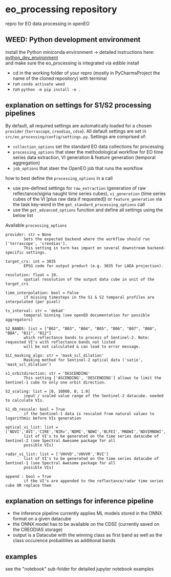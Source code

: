 # eo_processing repository
repro for EO data processing in openEO

## WEED: Python development environment
install the Python miniconda environment -> detailed instructions here: [python_dev_environment](https://github.com/ESA-WEED-project/.github/tree/main/python_dev_environment)
<br>
and make sure the eo_processing is integrated via edible install
  - cd in the working folder of your repro (mostly in PyCharmsProject the name of the cloned repository) with terminal
  - run `conda activate weed`
  -	run `python -m pip install -e .`

## explanation on settings for S1/S2 processing pipelines
By default, all required settings are automatically loaded for a chosen `provider` (`terrascope`, `creodias`, `cdse`). All default settings are set in `src/eo_processing/config/settings.py`. Settings are comprised of:
- `collection_options` set the standard EO data collections for processing
- `processing_options` that steer the methodological workflow for EO time series data extraction, VI generation & feature generation (temporal aggregation)
- `job_options` that steer the OpenEO job that runs the workflow

how to best define the `processing_options` in a call
- use pre-defined settings for `raw_extraction` (generation of raw reflectance/sigma naught time series cubes), `vi_generation` (time series cubes of the VI [plus raw data if requested]) or `feature_generation` via the task key-word in the `get_standard_processing_options` call
- use the `get_advanced_options` function and define all settings using the below list

Available `processing_options`

```
provider: str = None
        Sets the expected backend where the workflow should run ['terrascope', 'creodias'].
        This setting in turn has impact on several downstream backend-specific settings.

target_crs: int = 3035
        EPSG code for output product (e.g. 3035 for LAEA projection).

resolution: float = 10.
        spatial resolution of the output data cube in unit of the target_crs

time_interpolation: bool = False
        if missing timesteps in the S1 & S2 temporal profiles are interpolated (per pixel)
        
ts_interval: str = 'dekad'
        temporal binning (see openEO documentation for possible aggregators)

S2_BANDS: list = ["B02", "B03", "B04", "B05", "B06", "B07", "B08", "B8A", "B11", "B12"]
        which reflectance bands to process of Sentinel-2. Note: requested VI's with reflectance bands not listed 
        will be not calculated & can lead to error message. 

SLC_masking_algo: str = 'mask_scl_dilation'
        Masking method for Sentinel-2 optical data ('satio', 'mask_scl_dilation')

s1_orbitdirection: str = 'DESCENDING'
        This setting ['ASCENDING', 'DESCENDING'] allows to limit the Sentinel-1 cube to only one orbit direction.

S2_scaling: list = [0, 10000, 0, 1.0]
        input / scaled value range of the Sentinel-2 datacube. needed to calculate VIs.

S1_db_rescale: bool = True
        if the Sentinel-1 data is rescaled from natural values to logarithmic before VIs generation

optical_vi_list: list = ['NDVI','AVI','CIRE','NIRv','NDMI','NDWI','BLFEI','MNDWI','NDVIMNDWI','S2WI','S2REP','IRECI']
        list of VI's to be generated on the time series datacube of Sentinel-2 (see Spectral Awesome package for all 
        possible VIs)
        
radar_vi_list: list = ['VHVVD','VHVVR','RVI']
        list of VI's to be generated on the time series datacube of Sentinel-1 (see Spectral Awesome package for all 
        possible VIs)

append : bool = True
        if the VI's are appended to the reflectance/radar time series cube OR replace them           
```
## explanation on settings for inference pipeline
- the inference pipeline currently applies ML models stored in the ONNX format on a given datacube
- the ONNX model has to be available on the CDSE (currently saved on the CREODIAS storage)
- output is a Datacube with the winning class as first band as well as the class occurence probalilities as additional bands

## examples
see the "notebook" sub-folder for detailed jupyter notebook examples
